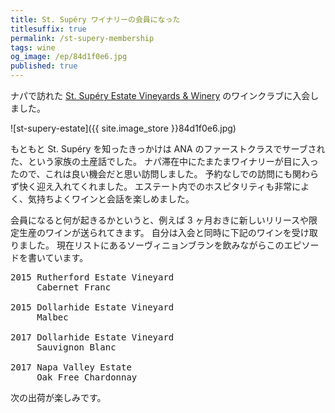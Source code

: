 ```yaml
---
title: St. Supéry ワイナリーの会員になった
titlesuffix: true
permalink: /st-supery-membership
tags: wine
og_image: /ep/84d1f0e6.jpg
published: true
---
```


ナパで訪れた [St. Supéry Estate Vineyards & Winery](https://www.stsupery.com) のワインクラブに入会しました。

![st-supery-estate]({{ site.image_store }}84d1f0e6.jpg)

もともと St. Supéry を知ったきっかけは ANA のファーストクラスでサーブされた、という家族の土産話でした。
ナパ滞在中にたまたまワイナリーが目に入ったので、これは良い機会だと思い訪問しました。
予約なしでの訪問にも関わらず快く迎え入れてくれました。
エステート内でのホスピタリティも非常によく、気持ちよくワインと会話を楽しめました。

会員になると何が起きるかというと、例えば 3 ヶ月おきに新しいリリースや限定生産のワインが送られてきます。
自分は入会と同時に下記のワインを受け取りました。
現在リストにあるソーヴィニョンブランを飲みながらこのエピソードを書いています。

<pre class="wine-list">
2015 Rutherford Estate Vineyard
     Cabernet Franc

2015 Dollarhide Estate Vineyard
     Malbec

2017 Dollarhide Estate Vineyard
     Sauvignon Blanc

2017 Napa Valley Estate
     Oak Free Chardonnay
</pre>

次の出荷が楽しみです。
